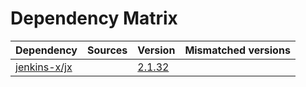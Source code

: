 # Dependency Matrix

Dependency | Sources | Version | Mismatched versions
---------- | ------- | ------- | -------------------
[jenkins-x/jx](https://github.com/jenkins-x/jx.git) |  | [2.1.32](https://github.com/jenkins-x/jx/releases/tag/v2.1.32) | 
